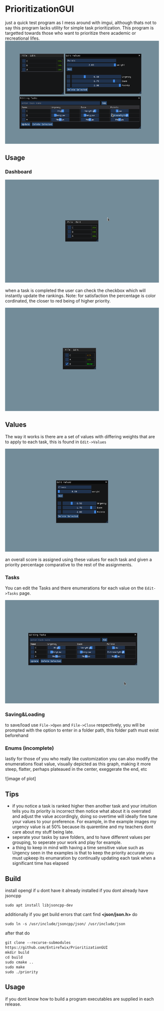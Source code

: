 # PrioritizationGUI

just a quick test program as I mess around with imgui, although thats not to say this program lacks utility for simple task prioritization.
This program is targetted towards those who want to prioritize there academic or recreational lifes.
![full example](https://github.com/EntireTwix/PrioritizationGUI/blob/main/primary_image.png)

## Usage

### Dashboard

![image of dashboard](https://github.com/EntireTwix/PrioritizationGUI/blob/main/dashboard.png)

when a task is completed the user can check the checkbox which will instantly update the rankings.
Note: for satisfaction the percentage is color cordinated, the closer to red being of higher priority.

![image of multiple done dashboard](https://github.com/EntireTwix/PrioritizationGUI/blob/main/dashboard_partial.png)

## Values

The way it works is there are a set of values with differing weights that are to apply to each task, this is found in `Edit->Values`

![image of edit values](https://github.com/EntireTwix/PrioritizationGUI/blob/main/editing_values.png)

an overall score is assigned using these values for each task and given a priority percentage comparative to the rest of
the assignments.

### Tasks

You can edit the Tasks and there enumerations for each value on the `Edit->Tasks` page.

![image of edit tasks](https://github.com/EntireTwix/PrioritizationGUI/blob/main/editing_task.png)

### Saving&Loading

to save/load use `File->Open` and `File->Close` respectively, you will be prompted with the option to enter in a folder path, this folder path must exist beforehand

### Enums (incomplete)

lastly for those of you who really like customization you can also modify the enumerations float value,
visually depicted as this graph, making it more steep, flatter, perhaps plateaued in the center, exeggerate the end, etc

![image of plot]

## Tips

- if you notice a task is ranked higher then another task and your intuition tells you its priority is incorrect then notice what about it is overrated and adjust the value accordingly, doing so overtime will ideally fine tune your values to your preference. For example, in the example images my urgency value is at 50% because its quarentine and my teachers dont care about my stuff being late.
- seperate your tasks by save folders, and to have different values per grouping, to seperate your work and play for example.
- a thing to keep in mind with having a time sensitive value such as Urgency seen in the examples is that to keep the priority accurate you must upkeep its enumaration by continually updating each task when a significant time has elapsed

## Build

install opengl if u dont have it already installed
if you dont already have jsoncpp

```
sudo apt install libjsoncpp-dev
```

additionally if you get build errors that cant find **<json/json.h>** do

```
sudo ln -s /usr/include/jsoncpp/json/ /usr/include/json
```

after that do

```
git clone --recurse-submodules https://github.com/EntireTwix/PrioritizationGUI
mkdir build
cd build
sudo cmake ..
sudo make
sudo ./priority
```

## Usage

if you dont know how to build a program executables are supplied in each release.
